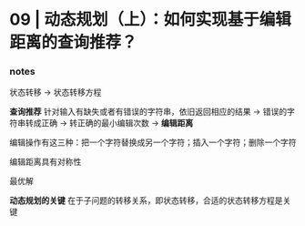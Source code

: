 # 09 | 动态规划（上）：如何实现基于编辑距离的查询推荐？

### notes

状态转移 -> 状态转移方程

**查询推荐** 针对输入有缺失或者有错误的字符串，依旧返回相应的结果 ->
错误的字符串转成正确 ->
转正确的最小编辑次数 ->
**编辑距离**

编辑操作有这三种：把一个字符替换成另一个字符；插入一个字符；删除一个字符

编辑距离具有对称性

最优解

**动态规划的关键** 在于子问题的转移关系，即状态转移，合适的状态转移方程是关键
